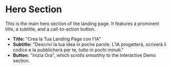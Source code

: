 # Hero Section

This is the main hero section of the landing page. It features a prominent title, a subtitle, and a call-to-action button.

- **Title:** "Crea la Tua Landing Page con l'IA"
- **Subtitle:** "Descrivi la tua idea in poche parole. L'IA progetterà, scriverà il codice e la pubblicherà per te, tutto in pochi minuti."
- **Button:** "Inizia Ora", which scrolls smoothly to the Interactive Demo section.
